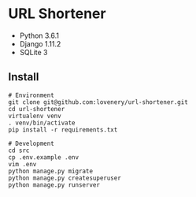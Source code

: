 # URL Shortener

- Python 3.6.1
- Django 1.11.2
- SQLite 3

## Install

```
# Environment
git clone git@github.com:lovenery/url-shortener.git
cd url-shortener
virtualenv venv
. venv/bin/activate
pip install -r requirements.txt

# Development
cd src
cp .env.example .env
vim .env
python manage.py migrate
python manage.py createsuperuser
python manage.py runserver
```